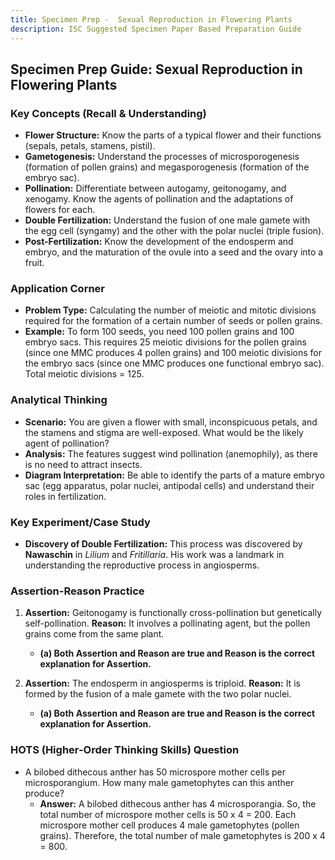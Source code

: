 ```yaml
---
title: Specimen Prep -  Sexual Reproduction in Flowering Plants
description: ISC Suggested Specimen Paper Based Preparation Guide
---
```


## Specimen Prep Guide: Sexual Reproduction in Flowering Plants

### Key Concepts (Recall & Understanding)

*   **Flower Structure:** Know the parts of a typical flower and their functions (sepals, petals, stamens, pistil).
*   **Gametogenesis:** Understand the processes of microsporogenesis (formation of pollen grains) and megasporogenesis (formation of the embryo sac).
*   **Pollination:** Differentiate between autogamy, geitonogamy, and xenogamy. Know the agents of pollination and the adaptations of flowers for each.
*   **Double Fertilization:** Understand the fusion of one male gamete with the egg cell (syngamy) and the other with the polar nuclei (triple fusion).
*   **Post-Fertilization:** Know the development of the endosperm and embryo, and the maturation of the ovule into a seed and the ovary into a fruit.

### Application Corner

*   **Problem Type:** Calculating the number of meiotic and mitotic divisions required for the formation of a certain number of seeds or pollen grains.
*   **Example:** To form 100 seeds, you need 100 pollen grains and 100 embryo sacs. This requires 25 meiotic divisions for the pollen grains (since one MMC produces 4 pollen grains) and 100 meiotic divisions for the embryo sacs (since one MMC produces one functional embryo sac). Total meiotic divisions = 125.

### Analytical Thinking

*   **Scenario:** You are given a flower with small, inconspicuous petals, and the stamens and stigma are well-exposed. What would be the likely agent of pollination?
*   **Analysis:** The features suggest wind pollination (anemophily), as there is no need to attract insects.
*   **Diagram Interpretation:** Be able to identify the parts of a mature embryo sac (egg apparatus, polar nuclei, antipodal cells) and understand their roles in fertilization.

### Key Experiment/Case Study

*   **Discovery of Double Fertilization:** This process was discovered by **Nawaschin** in *Lilium* and *Fritillaria*. His work was a landmark in understanding the reproductive process in angiosperms.

### Assertion-Reason Practice

1.  **Assertion:** Geitonogamy is functionally cross-pollination but genetically self-pollination.
    **Reason:** It involves a pollinating agent, but the pollen grains come from the same plant.
    *   **(a) Both Assertion and Reason are true and Reason is the correct explanation for Assertion.**

2.  **Assertion:** The endosperm in angiosperms is triploid.
    **Reason:** It is formed by the fusion of a male gamete with the two polar nuclei.
    *   **(a) Both Assertion and Reason are true and Reason is the correct explanation for Assertion.**

### HOTS (Higher-Order Thinking Skills) Question

*   A bilobed dithecous anther has 50 microspore mother cells per microsporangium. How many male gametophytes can this anther produce?
    *   **Answer:** A bilobed dithecous anther has 4 microsporangia. So, the total number of microspore mother cells is 50 x 4 = 200. Each microspore mother cell produces 4 male gametophytes (pollen grains). Therefore, the total number of male gametophytes is 200 x 4 = 800.
